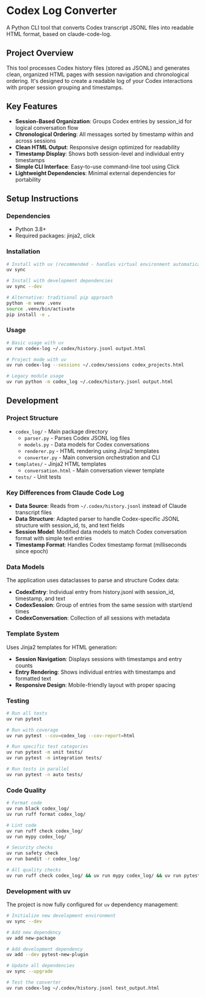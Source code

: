 # Codex Log Converter

A Python CLI tool that converts Codex transcript JSONL files into readable HTML format, based on claude-code-log.

## Project Overview

This tool processes Codex history files (stored as JSONL) and generates clean, organized HTML pages with session navigation and chronological ordering. It's designed to create a readable log of your Codex interactions with proper session grouping and timestamps.

## Key Features

- **Session-Based Organization**: Groups Codex entries by session_id for logical conversation flow
- **Chronological Ordering**: All messages sorted by timestamp within and across sessions
- **Clean HTML Output**: Responsive design optimized for readability
- **Timestamp Display**: Shows both session-level and individual entry timestamps
- **Simple CLI Interface**: Easy-to-use command-line tool using Click
- **Lightweight Dependencies**: Minimal external dependencies for portability

## Setup Instructions

### Dependencies
- Python 3.8+
- Required packages: jinja2, click

### Installation
```bash
# Install with uv (recommended - handles virtual environment automatically)
uv sync

# Install with development dependencies
uv sync --dev

# Alternative: traditional pip approach
python -m venv .venv
source .venv/bin/activate
pip install -e .
```

### Usage
```bash
# Basic usage with uv
uv run codex-log ~/.codex/history.jsonl output.html

# Project mode with uv
uv run codex-log --sessions ~/.codex/sessions codex_projects.html

# Legacy module usage
uv run python -m codex_log ~/.codex/history.jsonl output.html
```

## Development

### Project Structure
- `codex_log/` - Main package directory
  - `parser.py` - Parses Codex JSONL log files
  - `models.py` - Data models for Codex conversations
  - `renderer.py` - HTML rendering using Jinja2 templates
  - `converter.py` - Main conversion orchestration and CLI
- `templates/` - Jinja2 HTML templates
  - `conversation.html` - Main conversation viewer template
- `tests/` - Unit tests

### Key Differences from Claude Code Log
- **Data Source**: Reads from `~/.codex/history.jsonl` instead of Claude transcript files
- **Data Structure**: Adapted parser to handle Codex-specific JSONL structure with session_id, ts, and text fields
- **Session Model**: Modified data models to match Codex conversation format with simple text entries
- **Timestamp Format**: Handles Codex timestamp format (milliseconds since epoch)

### Data Models

The application uses dataclasses to parse and structure Codex data:

- **CodexEntry**: Individual entry from history.jsonl with session_id, timestamp, and text
- **CodexSession**: Group of entries from the same session with start/end times
- **CodexConversation**: Collection of all sessions with metadata

### Template System

Uses Jinja2 templates for HTML generation:
- **Session Navigation**: Displays sessions with timestamps and entry counts
- **Entry Rendering**: Shows individual entries with timestamps and formatted text
- **Responsive Design**: Mobile-friendly layout with proper spacing

### Testing
```bash
# Run all tests
uv run pytest

# Run with coverage
uv run pytest --cov=codex_log --cov-report=html

# Run specific test categories
uv run pytest -m unit tests/
uv run pytest -m integration tests/

# Run tests in parallel
uv run pytest -n auto tests/
```

### Code Quality
```bash
# Format code
uv run black codex_log/
uv run ruff format codex_log/

# Lint code
uv run ruff check codex_log/
uv run mypy codex_log/

# Security checks
uv run safety check
uv run bandit -r codex_log/

# All quality checks
uv run ruff check codex_log/ && uv run mypy codex_log/ && uv run pytest
```

### Development with uv

The project is now fully configured for `uv` dependency management:

```bash
# Initialize new development environment
uv sync --dev

# Add new dependency
uv add new-package

# Add development dependency
uv add --dev pytest-new-plugin

# Update all dependencies
uv sync --upgrade

# Test the converter
uv run codex-log ~/.codex/history.jsonl test_output.html
```
